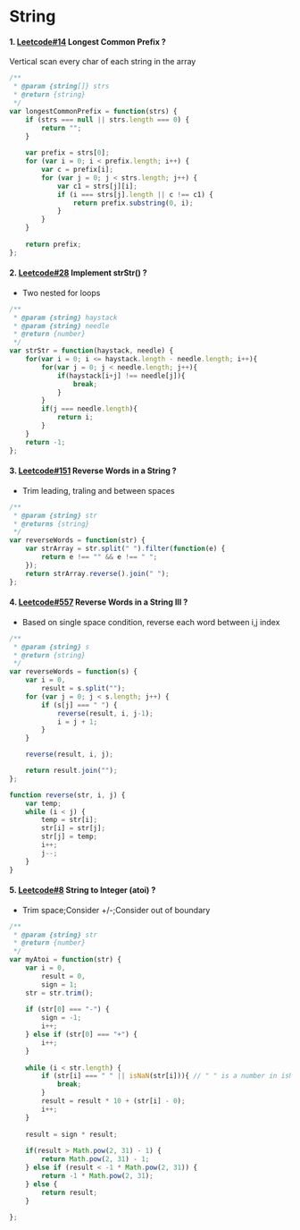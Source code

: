 # String
#### 1. [Leetcode#14](https://leetcode.com/problems/longest-common-prefix/description/) Longest Common Prefix ?
Vertical scan every char of each string in the array
``` JavaScript
/**
 * @param {string[]} strs
 * @return {string}
 */
var longestCommonPrefix = function(strs) {
    if (strs === null || strs.length === 0) {
        return "";
    }
    
    var prefix = strs[0];
    for (var i = 0; i < prefix.length; i++) {
        var c = prefix[i];
        for (var j = 0; j < strs.length; j++) {
            var c1 = strs[j][i];
            if (i === strs[j].length || c !== c1) {
                return prefix.substring(0, i);
            }
        }
    }
    
    return prefix;
};
```
#### 2. [Leetcode#28](https://leetcode.com/problems/implement-strstr/description/) Implement strStr() ?
- Two nested for loops
```javascript
/**
 * @param {string} haystack
 * @param {string} needle
 * @return {number}
 */
var strStr = function(haystack, needle) {
    for(var i = 0; i <= haystack.length - needle.length; i++){
        for(var j = 0; j < needle.length; j++){
            if(haystack[i+j] !== needle[j]){
                break;
            }
        }
        if(j === needle.length){
            return i;
        }
    }
    return -1;
};
```

#### 3. [Leetcode#151](https://leetcode.com/problems/reverse-words-in-a-string/description/) Reverse Words in a String ?
- Trim leading, traling and between spaces
```javascript
/**
 * @param {string} str
 * @returns {string}
 */
var reverseWords = function(str) {
    var strArray = str.split(" ").filter(function(e) {
        return e !== "" && e !== " ";
    });
    return strArray.reverse().join(" ");
};
```

#### 4. [Leetcode#557](https://leetcode.com/problems/reverse-words-in-a-string-iii/description/) Reverse Words in a String III ?
- Based on single space condition, reverse each word between i,j index
```javascript
/**
 * @param {string} s
 * @return {string}
 */
var reverseWords = function(s) {
    var i = 0,
        result = s.split("");
    for (var j = 0; j < s.length; j++) {
        if (s[j] === " ") {
            reverse(result, i, j-1);
            i = j + 1;
        }
    }

    reverse(result, i, j);

    return result.join("");
};

function reverse(str, i, j) {
    var temp;
    while (i < j) {
        temp = str[i];
        str[i] = str[j];
        str[j] = temp;
        i++;
        j--;
    }
}
```

#### 5. [Leetcode#8](https://leetcode.com/problems/string-to-integer-atoi/description/) String to Integer (atoi) ?
- Trim space;Consider +/-;Consider out of boundary
```javascript
/**
 * @param {string} str
 * @return {number}
 */
var myAtoi = function(str) {
    var i = 0,
        result = 0,
        sign = 1;
    str = str.trim();
    
    if (str[0] === "-") {
        sign = -1;
        i++;
    } else if (str[0] === "+") {
        i++;
    }
    
    while (i < str.length) {
        if (str[i] === " " || isNaN(str[i])){ // " " is a number in isNaN()
            break;
        }
        result = result * 10 + (str[i] - 0);
        i++;
    }
    
    result = sign * result;
    
    if(result > Math.pow(2, 31) - 1) {
        return Math.pow(2, 31) - 1;
    } else if (result < -1 * Math.pow(2, 31)) {
        return -1 * Math.pow(2, 31);
    } else {
        return result;
    }
    
};
```
